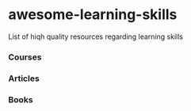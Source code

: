 # awesome-learning-skills
List of hiqh quality resources regarding learning skills

### Courses

### Articles

### Books
